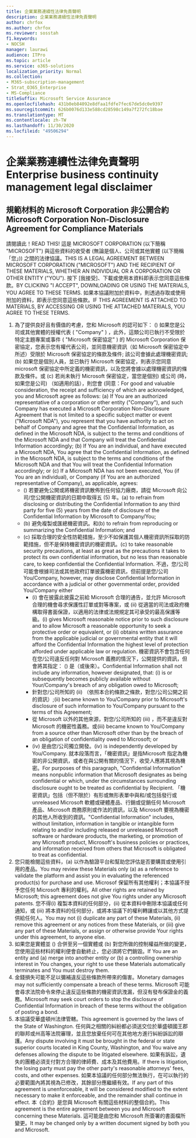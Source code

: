 ```yaml
---
title: 企業業務連續性法律免責聲明
description: 企業業務連續性法律免責聲明
author: chrfox
ms.author: chrfox
ms.reviewer: sosstah
f1.keywords:
- NOCSH
manager: laurawi
audience: ITPro
ms.topic: article
ms.service: o365-solutions
localization_priority: Normal
ms.collection:
- M365-subscription-management
- Strat_O365_Enterprise
- MS-Compliance
titleSuffix: Microsoft Service Assurance
ms.openlocfilehash: 431b0eb84092e8dfaa1fdfe7fec67de5dc0e9397
ms.sourcegitcommit: 626b0076d133e588cd28598c149a7f272fc18bae
ms.translationtype: MT
ms.contentlocale: zh-TW
ms.lasthandoff: 11/30/2020
ms.locfileid: "49506294"
---
```

# <a name="enterprise-business-continuity-management-legal-disclaimer"></a><span data-ttu-id="372ba-103">企業業務連續性法律免責聲明</span><span class="sxs-lookup"><span data-stu-id="372ba-103">Enterprise business continuity management legal disclaimer</span></span>

## <a name="microsoft-corporation-non-disclosure-agreement-for-compliance-materials"></a><span data-ttu-id="372ba-104">規範材料的 Microsoft Corporation 非公開合約</span><span class="sxs-lookup"><span data-stu-id="372ba-104">Microsoft Corporation Non-Disclosure Agreement for Compliance Materials</span></span>

<span data-ttu-id="372ba-105">請閱讀此！</span><span class="sxs-lookup"><span data-stu-id="372ba-105">READ THIS!</span></span> <span data-ttu-id="372ba-106">這是 MICROSOFT CORPORATION (以下簡稱 "MICROSOFT") 與這些資料的收受者 (無論是個人、公司或其他實體 (以下簡稱「您」)) 之間的法律協議。</span><span class="sxs-lookup"><span data-stu-id="372ba-106">THIS IS A LEGAL AGREEMENT BETWEEN MICROSOFT CORPORATION ("MICROSOFT") AND THE RECIPIENT OF THESE MATERIALS, WHETHER AN INDIVIDUAL OR A CORPORATION OR OTHER ENTITY ("YOU").</span></span> <span data-ttu-id="372ba-107">按下 [我接受]、下載或使用本資料即表示您同意這些條款。</span><span class="sxs-lookup"><span data-stu-id="372ba-107">BY CLICKING "I ACCEPT", DOWNLOADING OR USING THE MATERIALS, YOU AGREE TO THESE TERMS.</span></span> <span data-ttu-id="372ba-108">如果本協議附加於資料中，則透過存取或使用附加的資料，即表示您同意這些條款。</span><span class="sxs-lookup"><span data-stu-id="372ba-108">IF THIS AGREEMENT IS ATTACHED TO MATERIALS, BY ACCESSING OR USING THE ATTACHED MATERIALS, YOU AGREE TO THESE TERMS.</span></span>

1. <span data-ttu-id="372ba-109">為了提供良好且有價值的考慮，您和 Microsoft 的認可如下： () 如果您是公司或其他實體的授權代表 ( "Company" ) ，此外，這類公司已執行不受限於特定主題專案或事件 ( "Microsoft 保密協定" ) 的 Microsoft Corporation 保密協定，您表示您有權代表公司，並同意機密資訊（如 Microsoft 保密協定中所述）受限於 Microsoft 保密協定的條款及條件; 該公司會據此處理機密資訊; (b) 如果您是個別人員，並已執行 Microsoft 保密協定，則表示您同意 microsoft 保密協定中所定義的機密資訊，以及您將會據以處理機密資訊的條款及條件。或 (c) 若尚未執行 Microsoft 保密協定，當您是個別) 或公司 (時，如果您是公司) （如適用的話），則您會 (同意：</span><span class="sxs-lookup"><span data-stu-id="372ba-109">For good and valuable consideration, the receipt and sufficiency of which are acknowledged, you and Microsoft agree as follows: (a) If You are an authorized representative of a corporation or other entity ("Company"), and such Company has executed a Microsoft Corporation Non-Disclosure Agreement that is not limited to a specific subject matter or event ("Microsoft NDA"), you represent that you have authority to act on behalf of Company and agree that the Confidential Information, as defined in the Microsoft NDA, is subject to the terms and  conditions of the Microsoft NDA and that Company will treat the Confidential Information accordingly; (b) If You are an individual, and have executed a  Microsoft NDA, You agree that the Confidential Information, as defined in the Microsoft NDA, is subject to the terms and conditions of the Microsoft NDA and  that You will treat the Confidential Information accordingly; or (c) If a Microsoft NDA has not been executed, You (if You are an individual), or Company (if You are an authorized representative of Company), as applicable, agrees:</span></span> 
    - <span data-ttu-id="372ba-110"> () 若要避免公開或將機密資訊散佈到任何協力廠商，請從 Microsoft 向公司/您公開機密資訊的日期中取得五 (5) 年。</span><span class="sxs-lookup"><span data-stu-id="372ba-110">(a) to refrain from disclosing or distributing the Confidential Information to any third party for five (5) years from the date of disclosure of the Confidential Information by Microsoft to Company/You;</span></span> 
    - <span data-ttu-id="372ba-111"> (b) 避免複製或匯總機密資訊。和</span><span class="sxs-lookup"><span data-stu-id="372ba-111">(b) to refrain from reproducing or summarizing the  Confidential Information; and</span></span> 
    - <span data-ttu-id="372ba-112"> (c) 採取合理的安全性防範措施，至少不如保護其個人機密資訊所採取的防範措施，但不是保持機密資訊的機密資訊。</span><span class="sxs-lookup"><span data-stu-id="372ba-112">(c) to take reasonable security precautions, at least as great as the precautions it takes to protect its own confidential information, but no less than reasonable care, to keep confidential the Confidential Information.</span></span> <span data-ttu-id="372ba-113">不過，您/公司可能會根據司法或其他政府訂單披露機密資訊，但前提是您/公司</span><span class="sxs-lookup"><span data-stu-id="372ba-113">You/Company, however, may disclose Confidential Information in  accordance with a judicial or other governmental order, provided You/Company either</span></span> 
        - <span data-ttu-id="372ba-114"> (i) 會在披露此披露之前給 Microsoft 合理的通告，並允許 Microsoft 合理的機會尋求保護性訂單或對等專案，或 (ii) 從適當的司法或政府機構取得書面保證，以適用的法律或法規規定其可承受的最高保護等級。</span><span class="sxs-lookup"><span data-stu-id="372ba-114">(i) gives Microsoft reasonable notice prior to such disclosure and to allow  Microsoft a reasonable opportunity to seek a protective order or equivalent, or (ii) obtains written assurance from the applicable judicial or governmental entity  that it will afford the Confidential Information the highest level of protection afforded under applicable law or regulation.</span></span> <span data-ttu-id="372ba-115">機密資訊不會包含任何在您/公司違反任何對 Microsoft 義務的情況下，公開提供的資訊，但會將其指定： () 是（或後來）。</span><span class="sxs-lookup"><span data-stu-id="372ba-115">Confidential Information shall not include any information, however designated, that: (i) is or subsequently becomes publicly available without Your/Company's breach of any obligation owed to  Microsoft;</span></span> 
        - <span data-ttu-id="372ba-116">針對您/公司所知的 (ii) （依照本合約條款之條款，對您/公司公開之前的資訊）;</span><span class="sxs-lookup"><span data-stu-id="372ba-116">(ii) became known to You/Company prior to Microsoft's disclosure of such information to You/Company pursuant to the terms of this Agreement;</span></span>
        - <span data-ttu-id="372ba-117">從 Microsoft 以外的其他來源，對您/公司所知的 (iii) ，而不是違反對 Microsoft 的機密性義務。或</span><span class="sxs-lookup"><span data-stu-id="372ba-117">(iii) became known to You/Company from a source other than Microsoft other than by the breach of an obligation of confidentiality owed to Microsoft; or</span></span>
        - <span data-ttu-id="372ba-118"> (iv) 是由您/公司獨立開發。</span><span class="sxs-lookup"><span data-stu-id="372ba-118">(iv) is  independently developed by You/Company.</span></span> <span data-ttu-id="372ba-119">就本段落而言，「機密資訊」是指Microsoft 指定為機密的非公開資訊，或者在與公開有關的情況下，收受人應將其視為機密。</span><span class="sxs-lookup"><span data-stu-id="372ba-119">For purposes of this paragraph, "Confidential Information" means nonpublic information that Microsoft designates as being confidential or which, under the circumstances surrounding disclosure ought to be treated as confidential by Recipient.</span></span> <span data-ttu-id="372ba-120">「機密資訊」包括（但不限於）有形或無形表單中與和/或包括發行或 unreleased Microsoft 軟體或硬體產品、行銷或促銷任何 Microsoft 產品、Microsoft 商務原則或作法的資訊，以及 Microsoft 要視為機密的其他人所收到的資訊。</span><span class="sxs-lookup"><span data-stu-id="372ba-120">"Confidential Information" includes, without limitation, information in tangible or intangible form relating to and/or including released or unreleased Microsoft software or hardware  products, the marketing, or promotion of any Microsoft product, Microsoft's business policies or practices, and information received from others that Microsoft is obligated to treat as confidential.</span></span>
2. <span data-ttu-id="372ba-121">您只能檢閱這些資料，(a) 以作為驗證平台和幫助您評估是否要購買或使用引用的產品。</span><span class="sxs-lookup"><span data-stu-id="372ba-121">You may review these Materials only (a) as a reference to validate the platform and assist you in evaluating the referenced product(s) for purchase and use.</span></span> <span data-ttu-id="372ba-122">Microsof 保留所有其他權利；本協議不授予您任何 Microsoft 專利的權利。</span><span class="sxs-lookup"><span data-stu-id="372ba-122">All other rights are retained by Microsoft; this agreement does not give You rights under any Microsoft patents.</span></span> <span data-ttu-id="372ba-123">您不得(i) 複製本資料的任何部分，(ii) 從本資料中刪除本協議或任何通知，或 (iii) 將本資料的任何部分，或將本協議下的權利轉讓或以其他方式提供給任何人。</span><span class="sxs-lookup"><span data-stu-id="372ba-123">You may not (i) duplicate any part of these Materials, (ii) remove this agreement or any notices from these Materials, or (iii) give any part of these Materials, or assign or otherwise provide Your rights under this agreement, to anyone else.</span></span> 
3. <span data-ttu-id="372ba-124">如果您是實體並 () 合併至另一個實體或 (b) 對您所做的控制權益所做的變更，您使用這些材料的權利便會自動終止，您必須將它們銷毀。</span><span class="sxs-lookup"><span data-stu-id="372ba-124">If You are an entity and (a) merge into another entity or (b) a controlling ownership interest in You changes, your right to use these Materials automatically terminates and You must destroy them.</span></span> 
4. <span data-ttu-id="372ba-125">金錢損失可能不足以彌補違反這些條款所帶來的傷害。</span><span class="sxs-lookup"><span data-stu-id="372ba-125">Monetary damages may not sufficiently compensate a breach of these terms.</span></span>  <span data-ttu-id="372ba-126">Microsoft 可能會尋求法院命令來停止違反這些條款的機密資訊洩漏，但沒有發布保證金的義務。</span><span class="sxs-lookup"><span data-stu-id="372ba-126">Microsoft may seek court orders to stop the disclosure of Confidential Information in breach of these terms without the obligation of posting a bond.</span></span>  
5. <span data-ttu-id="372ba-127">本協議受華盛頓州法律管轄。</span><span class="sxs-lookup"><span data-stu-id="372ba-127">This agreement is governed by the laws of the State of Washington.</span></span> <span data-ttu-id="372ba-128">任何與之相關的糾紛都必須送交位於華盛頓國王郡的聯邦或州高等法院審理，並且您放棄任何可在其他地方進行糾紛訴訟的辯護。</span><span class="sxs-lookup"><span data-stu-id="372ba-128">Any dispute involving it must be brought in the federal or state superior courts located in King County, Washington, and You waive any defenses allowing the dispute to be litigated elsewhere.</span></span> <span data-ttu-id="372ba-129">如果有訴訟，遺失的團體必須支付對方合理的律師費、成本及其他費用。</span><span class="sxs-lookup"><span data-stu-id="372ba-129">If there is litigation, the losing party must pay the other party's reasonable attorneys' fees, costs, and other expenses.</span></span> <span data-ttu-id="372ba-130">如果本協議的任何部分無法執行，在可以執行的必要範圍內將其視為已修改，其餘部分應繼續有效。</span><span class="sxs-lookup"><span data-stu-id="372ba-130">If any part of this agreement is unenforceable, it will be considered modified to the extent necessary to make it enforceable, and the remainder shall continue in effect.</span></span> <span data-ttu-id="372ba-131">本《合約》是您與 Microsoft 有關這些材料的整個合約。</span><span class="sxs-lookup"><span data-stu-id="372ba-131">This agreement is the entire agreement between you and Microsoft concerning these Materials.</span></span> <span data-ttu-id="372ba-132">這可能是由您和 Microsoft 所簽署的書面檔所變更。</span><span class="sxs-lookup"><span data-stu-id="372ba-132">It may be changed only by a written document signed by both you and Microsoft.</span></span>
